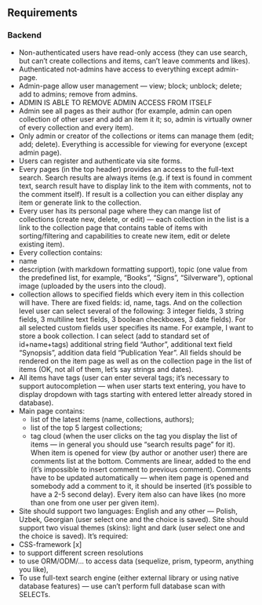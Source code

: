 ## Requirements

### Backend

- Non-authenticated users have read-only access (they can use search, but can’t create collections and items, can’t leave comments and likes).
- Authenticated not-admins have access to everything except admin-page.
- Admin-page allow user management — view; block; unblock; delete; add to admins; remove from admins.
- ADMIN IS ABLE TO REMOVE ADMIN ACCESS FROM ITSELF
- Admin see all pages as their author (for example, admin can open collection of other user and add an item it it; so, admin is virtually owner of every collection and every item).
- Only admin or creator of the collections or items can manage them (edit; add; delete). Everything is accessible for viewing for everyone (except admin page).
- Users can register and authenticate via site forms.
- Every pages (in the top header) provides an access to the full-text search. Search results are always items (e.g. if text is found in comment text, search result have to display link to the item with comments, not to the comment itself). If result is a collection you can either display any item or generate link to the collection.
- Every user has its personal page where they can mange list of collections (create new, delete, or edit) — each collection in the list is a link to the collection page that contains table of items with sorting/filtering and capabilities to create new item, edit or delete existing item).
- Every collection contains:
- name
- description (with markdown formatting support), topic (one value from the predefined list, for example, “Books”, “Signs”, “Silverware”), optional image (uploaded by the users into the cloud).
- collection allows to specified fields which every item in this collection will have. There are fixed fields: id, name, tags. And on the collection level user can select several of the following: 3 integer fields, 3 string fields, 3 multiline text fields, 3 boolean checkboxes, 3 date fields). For all selected custom fields user specifies its name.
  For example, I want to store a book collection. I can select (add to standard set of id+name+tags) additional string field “Author”, additional text field “Synopsis”, addition data field “Publication Year”. All fields should be rendered on the item page as well as on the collection page in the list of items (OK, not all of them, let’s say strings and dates).
- All items have tags (user can enter several tags; it’s necessary to support autocompletion — when user starts text entering, you have to display dropdown with tags starting with entered letter already stored in database).
- Main page contains:
  - list of the latest items (name, collections, authors);
  - list of the top 5 largest collections;
  - tag cloud (when the user clicks on the tag you display the list of items — in general you should use “search results page” for it).
    When item is opened for view (by author or another user) there are comments list at the bottom. Comments are linear, added to the end (it’s impossible to insert comment to previous comment). Comments have to be updated automatically — when item page is opened and somebody add a comment to it, it should be inserted (it’s possible to have a 2-5 second delay).
    Every item also can have likes (no more than one from one user per given item).
- Site should support two languages: English and any other — Polish, Uzbek, Georgian (user select one and the choice is saved). Site should support two visual themes (skins): light and dark (user select one and the choice is saved).
  It’s required:
- CSS-framework [x] 
- to support different screen resolutions
- to use ORM/ODM/... to access data (sequelize, prism, typeorm, anything you like),
- To use full-text search engine (either external library or using native database features) — use can’t perform full database scan with SELECTs.
